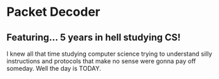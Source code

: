 # Packet Decoder #

## Featuring... 5 years in hell studying CS! ##

I knew all that time studying computer science trying to understand silly instructions and protocols that make no sense were gonna pay off someday.
Well the day is TODAY.

